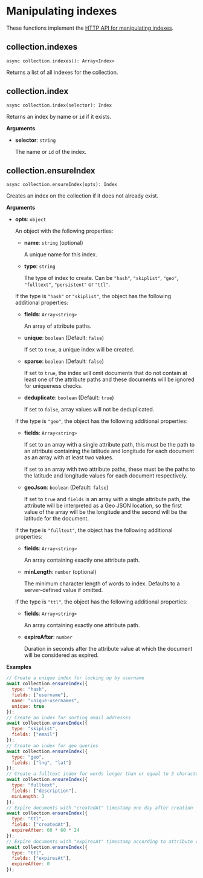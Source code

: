 # Manipulating indexes

These functions implement the
[HTTP API for manipulating indexes](https://docs.arangodb.com/latest/HTTP/Indexes/index.html).

## collection.indexes

`async collection.indexes(): Array<Index>`

Returns a list of all indexes for the collection.

## collection.index

`async collection.index(selector): Index`

Returns an index by name or `id` if it exists.

**Arguments**

- **selector**: `string`

  The name or `id` of the index.

## collection.ensureIndex

`async collection.ensureIndex(opts): Index`

Creates an index on the collection if it does not already exist.

**Arguments**

- **opts**: `object`

  An object with the following properties:

  - **name**: `string` (optional)

    A unique name for this index.

  - **type**: `string`

    The type of index to create.
    Can be `"hash"`, `"skiplist"`, `"geo"`, `"fulltext"`, `"persistent"`
    or `"ttl"`.

  If the type is `"hash"` or `"skiplist"`, the object has the following additional properties:

  - **fields**: `Array<string>`

    An array of attribute paths.

  - **unique**: `boolean` (Default: `false`)

    If set to `true`, a unique index will be created.

  - **sparse**: `boolean` (Default: `false`)

    If set to `true`, the index will omit documents that do not contain at
    least one of the attribute paths and these documents will be ignored for
    uniqueness checks.

  - **deduplicate**: `boolean` (Default: `true`)

    If set to `false`, array values will not be deduplicated.

  If the type is `"geo"`, the object has the following additional properties:

  - **fields**: `Array<string>`

    If set to an array with a single attribute path, this must be the path
    to an attribute containing the latitude and longitude for each document
    as an array with at least two values.

    If set to an array with two attribute paths, these must be the paths to
    the latitude and longitude values for each document respectively.

  - **geoJson**: `boolean` (Default: `false`)

    If set to `true` and `fields` is an array with a single attribute path,
    the attribute will be interpreted as a Geo JSON location, so the first
    value of the array will be the longitude and the second will be the
    latitude for the document.

  If the type is `"fulltext"`, the object has the following additional properties:

  - **fields**: `Array<string>`

    An array containing exactly one attribute path.

  - **minLength**: `number` (optional)

    The minimum character length of words to index. Defaults to a
    server-defined value if omitted.

  If the type is `"ttl"`, the object has the following additional properties:

  - **fields**: `Array<string>`

    An array containing exactly one attribute path.

  - **expireAfter**: `number`

    Duration in seconds after the attribute value at which the document will
    be considered as expired.

**Examples**

```js
// Create a unique index for looking up by username
await collection.ensureIndex({
  type: "hash",
  fields: ["username"],
  name: "unique-usernames",
  unique: true
});
// Create an index for sorting email addresses
await collection.ensureIndex({
  type: "skiplist",
  fields: ["email"]
});
// Create an index for geo queries
await collection.ensureIndex({
  type: "geo",
  fields: ["lng", "lat"]
});
// Create a fulltext index for words longer than or equal to 3 characters
await collection.ensureIndex({
  type: "fulltext",
  fields: ["description"],
  minLength: 3
});
// Expire documents with "createdAt" timestamp one day after creation
await collection.ensureIndex({
  type: "ttl",
  fields: ["createdAt"],
  expireAfter: 60 * 60 * 24
});
// Expire documents with "expiresAt" timestamp according to attribute value
await collection.ensureIndex({
  type: "ttl",
  fields: ["expiresAt"],
  expireAfter: 0
});
```
